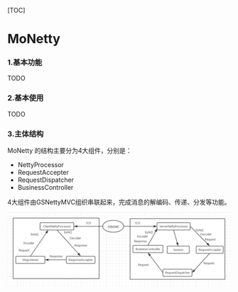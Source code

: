 [TOC]

# MoNetty

### 1.基本功能

TODO

### 2.基本使用

TODO

### 3.主体结构

MoNetty 的结构主要分为4大组件，分别是：

+ NettyProcessor
+ RequestAccepter
+ RequestDispatcher
+ BusinessController

4大组件由GSNettyMVC组织串联起来，完成消息的解编码、传递、分发等功能。

![主体结构][1]
                    
[1]: ./images/structure.png "structure.png"
